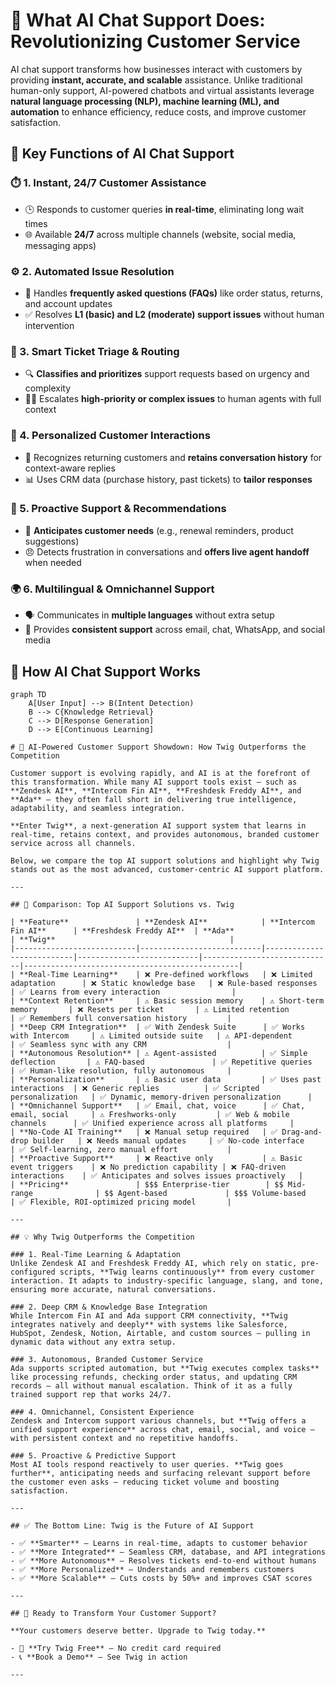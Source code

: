# 🌟 What AI Chat Support Does: Revolutionizing Customer Service

AI chat support transforms how businesses interact with customers by providing **instant, accurate, and scalable** assistance. Unlike traditional human-only support, AI-powered chatbots and virtual assistants leverage **natural language processing (NLP), machine learning (ML), and automation** to enhance efficiency, reduce costs, and improve customer satisfaction.

## 🚀 Key Functions of AI Chat Support

### ⏱️ 1. Instant, 24/7 Customer Assistance
- 🕒 Responds to customer queries **in real-time**, eliminating long wait times
- 🌐 Available **24/7** across multiple channels (website, social media, messaging apps)

### ⚙️ 2. Automated Issue Resolution
- 🤖 Handles **frequently asked questions (FAQs)** like order status, returns, and account updates
- ✅ Resolves **L1 (basic) and L2 (moderate) support issues** without human intervention

### 🎯 3. Smart Ticket Triage & Routing
- 🔍 **Classifies and prioritizes** support requests based on urgency and complexity
- 👩💼 Escalates **high-priority or complex issues** to human agents with full context

### 🎨 4. Personalized Customer Interactions
- 👋 Recognizes returning customers and **retains conversation history** for context-aware replies
- 📊 Uses CRM data (purchase history, past tickets) to **tailor responses**

### 🔮 5. Proactive Support & Recommendations
- 📅 **Anticipates customer needs** (e.g., renewal reminders, product suggestions)
- 😠 Detects frustration in conversations and **offers live agent handoff** when needed

### 🌍 6. Multilingual & Omnichannel Support
- 🗣️ Communicates in **multiple languages** without extra setup
- 📱 Provides **consistent support** across email, chat, WhatsApp, and social media

## 🔄 How AI Chat Support Works

```mermaid
graph TD
    A[User Input] --> B(Intent Detection)
    B --> C{Knowledge Retrieval}
    C --> D[Response Generation]
    D --> E[Continuous Learning]

# 🤖 AI-Powered Customer Support Showdown: How Twig Outperforms the Competition

Customer support is evolving rapidly, and AI is at the forefront of this transformation. While many AI support tools exist — such as **Zendesk AI**, **Intercom Fin AI**, **Freshdesk Freddy AI**, and **Ada** — they often fall short in delivering true intelligence, adaptability, and seamless integration.

**Enter Twig**, a next-generation AI support system that learns in real-time, retains context, and provides autonomous, branded customer service across all channels.

Below, we compare the top AI support solutions and highlight why Twig stands out as the most advanced, customer-centric AI support platform.

---

## 🧾 Comparison: Top AI Support Solutions vs. Twig

| **Feature**               | **Zendesk AI**            | **Intercom Fin AI**      | **Freshdesk Freddy AI**  | **Ada**                     | **Twig**                                       |
|---------------------------|---------------------------|---------------------------|---------------------------|-----------------------------|------------------------------------------------|
| **Real-Time Learning**    | ❌ Pre-defined workflows   | ❌ Limited adaptation      | ❌ Static knowledge base   | ❌ Rule-based responses       | ✅ Learns from every interaction                |
| **Context Retention**     | ⚠️ Basic session memory    | ⚠️ Short-term memory       | ❌ Resets per ticket       | ⚠️ Limited retention          | ✅ Remembers full conversation history         |
| **Deep CRM Integration**  | ✅ With Zendesk Suite      | ✅ Works with Intercom     | ⚠️ Limited outside suite   | ⚠️ API-dependent              | ✅ Seamless sync with any CRM                  |
| **Autonomous Resolution** | ⚠️ Agent-assisted          | ✅ Simple deflection       | ⚠️ FAQ-based               | ✅ Repetitive queries         | ✅ Human-like resolution, fully autonomous     |
| **Personalization**       | ⚠️ Basic user data         | ✅ Uses past interactions  | ❌ Generic replies          | ✅ Scripted personalization   | ✅ Dynamic, memory-driven personalization      |
| **Omnichannel Support**   | ✅ Email, chat, voice      | ✅ Chat, email, social     | ⚠️ Freshworks-only         | ✅ Web & mobile channels      | ✅ Unified experience across all platforms     |
| **No-Code AI Training**   | ❌ Manual setup required   | ✅ Drag-and-drop builder   | ❌ Needs manual updates     | ✅ No-code interface          | ✅ Self-learning, zero manual effort           |
| **Proactive Support**     | ❌ Reactive only           | ⚠️ Basic event triggers    | ❌ No prediction capability | ❌ FAQ-driven interactions    | ✅ Anticipates and solves issues proactively   |
| **Pricing**               | $$$ Enterprise-tier        | $$ Mid-range              | $$ Agent-based             | $$$ Volume-based             | ✅ Flexible, ROI-optimized pricing model       |

---

## 💡 Why Twig Outperforms the Competition

### 1. Real-Time Learning & Adaptation  
Unlike Zendesk AI and Freshdesk Freddy AI, which rely on static, pre-configured scripts, **Twig learns continuously** from every customer interaction. It adapts to industry-specific language, slang, and tone, ensuring more accurate, natural conversations.

### 2. Deep CRM & Knowledge Base Integration  
While Intercom Fin AI and Ada support CRM connectivity, **Twig integrates natively and deeply** with systems like Salesforce, HubSpot, Zendesk, Notion, Airtable, and custom sources — pulling in dynamic data without any extra setup.

### 3. Autonomous, Branded Customer Service  
Ada supports scripted automation, but **Twig executes complex tasks** like processing refunds, checking order status, and updating CRM records — all without manual escalation. Think of it as a fully trained support rep that works 24/7.

### 4. Omnichannel, Consistent Experience  
Zendesk and Intercom support various channels, but **Twig offers a unified support experience** across chat, email, social, and voice — with persistent context and no repetitive handoffs.

### 5. Proactive & Predictive Support  
Most AI tools respond reactively to user queries. **Twig goes further**, anticipating needs and surfacing relevant support before the customer even asks — reducing ticket volume and boosting satisfaction.

---

## ✅ The Bottom Line: Twig is the Future of AI Support

- ✅ **Smarter** – Learns in real-time, adapts to customer behavior  
- ✅ **More Integrated** – Seamless CRM, database, and API integrations  
- ✅ **More Autonomous** – Resolves tickets end-to-end without humans  
- ✅ **More Personalized** – Understands and remembers customers  
- ✅ **More Scalable** – Cuts costs by 50%+ and improves CSAT scores

---

## 🚀 Ready to Transform Your Customer Support?

**Your customers deserve better. Upgrade to Twig today.**

- 🔄 **Try Twig Free** – No credit card required  
- 📞 **Book a Demo** – See Twig in action

---


